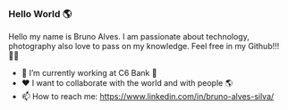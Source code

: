 ### Hello World 🌎

Hello my name is Bruno Alves. I am passionate about technology, photography also love to pass on my knowledge. 
Feel free in my Github!!! 🤙🏼

- 💼 I’m currently working at C6 Bank 🥹
- ❤️ I want to collaborate with the world and with people 🌎
- 📫 How to reach me: https://www.linkedin.com/in/bruno-alves-silva/
